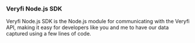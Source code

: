 <h3 className="h3-title" id="node-sdk-new-api-docs">Veryfi Node.js SDK</h3>

<p className="p-text">Veryfi Node.js SDK is the Node.js module for communicating with the Veryfi API, 
making it easy for developers like you and me to have our data captured using a few lines of code.</p>

